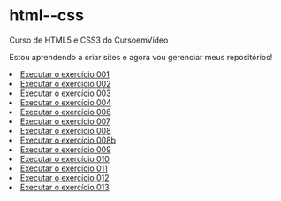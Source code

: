 # html--css
 Curso de HTML5 e CSS3 do CursoemVídeo

 Estou aprendendo a criar sites e agora vou gerenciar meus repositórios!

<li><a href="https://marcelmenezesr.github.io/html--css/exercícios/ex001/index.html">Executar o exercício 001</a></li>

<li><a href="https://marcelmenezesr.github.io/html--css/exercícios/ex002/index.html">Executar o exercício 002</a></li>

<li><a href="https://marcelmenezesr.github.io/html--css/exercícios/ex003/index.html">Executar o exercício 003</a></li>

<li><a href="https://marcelmenezesr.github.io/html--css/exercícios/ex004/index.html">Executar o exercício 004</a></li>

<li><a href="https://marcelmenezesr.github.io/html--css/exercícios/ex006/index.html">Executar o exercício 006</a></li>

<li><a href="https://marcelmenezesr.github.io/html--css/exercícios/ex007/index.html">Executar o exercício 007</a></li>

<li><a href="https://marcelmenezesr.github.io/html--css/exercícios/ex008/index.html">Executar o exercício 008</a></li>

<li><a href="https://marcelmenezesr.github.io/html--css/exercícios/ex008b/index.html">Executar o exercício 008b</a></li>

<li><a href="https://marcelmenezesr.github.io/html--css/exercícios/ex009/index.html">Executar o exercício 009</a></li>

<li><a href="https://marcelmenezesr.github.io/html--css/exercícios/ex010/index.html">Executar o exercício 010</a></li>

<li><a href="https://marcelmenezesr.github.io/html--css/exercícios/ex011/index.html">Executar o exercício 011</a></li>

<li><a href="https://marcelmenezesr.github.io/html--css/exercícios/ex012/index.html">Executar o exercício 012</a></li>

<li><a href="https://marcelmenezesr.github.io/html--css/exercícios/ex013/index.html">Executar o exercício 013</a></li>